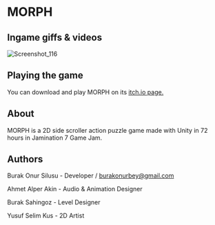 # MORPH
## Ingame giffs & videos
![Screenshot_116](https://github.com/user-attachments/assets/f6f93b25-16dc-4ae0-a558-9a7d645f7ec1)

## Playing the game
You can download and play MORPH on its [itch.io page.](https://burak-sahingoz.itch.io/morph)

## About
MORPH is a 2D side scroller action puzzle game made with Unity in 72 hours in Jamination 7 Game Jam.

## Authors
Burak Onur Silusu - Developer / burakonurbey@gmail.com

Ahmet Alper Akin - Audio & Animation Designer

Burak Sahingoz - Level Designer

Yusuf Selim Kus - 2D Artist
